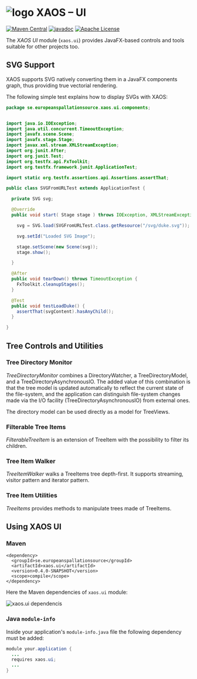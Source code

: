 # ![logo](https://github.com/ESSICS/XAOS/blob/master/doc/logo-small.png) XAOS – UI

<!-- [![Sonatype Nexus (Snapshots)](https://img.shields.io/nexus/s/https/oss.sonatype.org/se.europeanspallationsource/xaos.ui.svg)](https://oss.sonatype.org/content/repositories/snapshots/se/europeanspallationsource/xaos.ui/) -->
[![Maven Central](https://img.shields.io/maven-central/v/se.europeanspallationsource/xaos.ui.svg)](https://repo1.maven.org/maven2/se/europeanspallationsource/xaos.ui)
[![javadoc](https://www.javadoc.io/badge/se.europeanspallationsource/xaos.ui.svg)](https://www.javadoc.io/doc/se.europeanspallationsource/xaos.ui)
[![Apache License](https://img.shields.io/badge/license-Apache%20License%202.0-yellow.svg)](http://www.apache.org/licenses/LICENSE-2.0)

The _XAOS UI_ module (`xaos.ui`) provides JavaFX-based controls and tools
suitable for other projects too.


## SVG Support

XAOS supports SVG natively converting them in a JavaFX components graph, thus
providing true vectorial rendering.

The following simple test explains how to display SVGs with XAOS:

```java
package se.europeanspallationsource.xaos.ui.components;


import java.io.IOException;
import java.util.concurrent.TimeoutException;
import javafx.scene.Scene;
import javafx.stage.Stage;
import javax.xml.stream.XMLStreamException;
import org.junit.After;
import org.junit.Test;
import org.testfx.api.FxToolkit;
import org.testfx.framework.junit.ApplicationTest;

import static org.testfx.assertions.api.Assertions.assertThat;

public class SVGFromURLTest extends ApplicationTest {

  private SVG svg;

  @Override
  public void start( Stage stage ) throws IOException, XMLStreamException {

    svg = SVG.load(SVGFromURLTest.class.getResource("/svg/duke.svg"));

    svg.setId("Loaded SVG Image");

    stage.setScene(new Scene(svg));
    stage.show();

  }

  @After
  public void tearDown() throws TimeoutException {
    FxToolkit.cleanupStages();
  }

  @Test
  public void testLoadDuke() {
    assertThat(svgContent).hasAnyChild();
  }

}
```


## Tree Controls and Utilities


### Tree Directory Monitor

_TreeDirectoryMonitor_ combines a DirectoryWatcher, a TreeDirectoryModel, and a
TreeDirectoryAsynchronousIO. The added value of this combination is that the
tree model is updated automatically to reflect the current state of the
file-system, and the application can distinguish file-system changes made via
the I/O facility (TreeDirectoryAsynchronousIO) from external ones.

The directory model can be used directly as a model for TreeViews.


### Filterable Tree Items

_FilterableTreeItem_ is an extension of TreeItem with the possibility to filter
its children.


### Tree Item Walker

_TreeItemWalker_ walks a TreeItems tree depth-first. It supports streaming,
visitor pattern and iterator pattern.


### Tree Item Utilities

_TreeItems_ provides methods to manipulate trees made of TreeItems.


## Using XAOS UI


### Maven

```maven
<dependency>
  <groupId>se.europeanspallationsource</groupId>
  <artifactId>xaos.ui</artifactId>
  <version>0.4.0-SNAPSHOT</version>
  <scope>compile</scope>
</dependency>
```

Here the Maven dependencies of `xaos.ui` module:

![xaos.ui dependencis](https://github.com/ESSICS/XAOS/blob/master/xaos.ui.module/doc/maven-dependencies.png)


### Java `module-info`

Inside your application's `module-info.java` file the following dependency must
be added:

```java
module your.application {
  ...
  requires xaos.ui;
  ...
}
```

